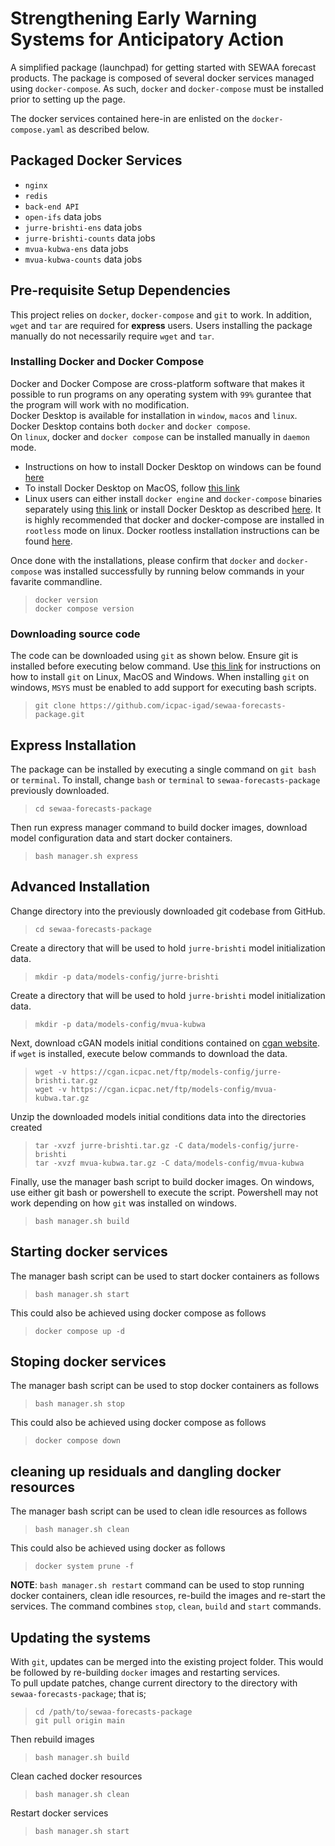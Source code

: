 # Strengthening Early Warning Systems for Anticipatory Action  

A simplified package (launchpad) for getting started with SEWAA forecast products. The package is composed of several docker services managed using `docker-compose`. As such, `docker` and `docker-compose` must be installed prior to setting up the page.  

The docker services contained here-in are enlisted on the `docker-compose.yaml` as described below.  

## Packaged Docker Services

- `nginx`  
- `redis`  
- `back-end API`  
- `open-ifs` data jobs  
- `jurre-brishti-ens` data jobs  
- `jurre-brishti-counts` data jobs  
- `mvua-kubwa-ens` data jobs  
- `mvua-kubwa-counts` data jobs  

## Pre-requisite Setup Dependencies  

This project relies on `docker`, `docker-compose` and `git` to work. In addition, `wget` and `tar` are required for **express** users. Users installing the package manually do not necessarily require `wget` and `tar`.

### Installing Docker and Docker Compose  

Docker and Docker Compose are cross-platform software that makes it possible to run programs on any operating system with `99%` gurantee that the program will work with no modification.  
Docker Desktop is available for installation in `window`, `macos` and `linux`. Docker Desktop contains both `docker` and `docker compose`.  
On `linux`, docker and `docker compose` can be installed manually in `daemon` mode.  

- Instructions on how to install Docker Desktop on windows can be found [here](https://docs.docker.com/desktop/setup/install/windows-install/)  
- To install Docker Desktop on MacOS, follow [this link](https://docs.docker.com/desktop/setup/install/mac-install/)  
- Linux users can either install `docker engine` and `docker-compose` binaries separately using [this link](https://docs.docker.com/engine/install/) or install Docker Desktop as described [here](https://docs.docker.com/desktop/setup/install/linux/). It is highly recommended that docker and docker-compose are installed in `rootless` mode on linux. Docker rootless installation instructions can be found [here](https://docs.docker.com/engine/security/rootless/).
  
Once done with the installations, please confirm that `docker` and `docker-compose` was installed successfully by running below commands in your favarite commandline.  

> `docker version`  
> `docker compose version`

### Downloading source code  

The code can be downloaded using `git` as shown below. Ensure git is installed before executing below command. Use [this link](https://git-scm.com/book/en/v2/Getting-Started-Installing-Git) for instructions on how to install `git` on Linux, MacOS and Windows. When installing `git` on windows, `MSYS` must be enabled to add support for executing bash scripts.  

> `git clone https://github.com/icpac-igad/sewaa-forecasts-package.git`  

## Express Installation  

The package can be installed by executing a single command on `git bash` or `terminal`. To install, change `bash` or `terminal` to `sewaa-forecasts-package` previously downloaded.  

> `cd sewaa-forecasts-package`  

Then run express manager command to build docker images, download model configuration data and start docker containers.

> `bash manager.sh express`  

## Advanced Installation  

 Change directory into the previously downloaded git codebase from GitHub.  
 > `cd sewaa-forecasts-package`  

 Create a directory that will be used to hold `jurre-brishti` model initialization data.  

> `mkdir -p data/models-config/jurre-brishti`  

 Create a directory that will be used to hold `jurre-brishti` model initialization data.  

> `mkdir -p data/models-config/mvua-kubwa`  

Next, download cGAN models initial conditions contained on [cgan website](https://cgan.icpac.net/ftp/models-config/). if `wget` is installed, execute below commands to download the data.  

> `wget -v https://cgan.icpac.net/ftp/models-config/jurre-brishti.tar.gz`  
> `wget -v https://cgan.icpac.net/ftp/models-config/mvua-kubwa.tar.gz`

Unzip the downloaded models initial conditions data into the directories created  

> `tar -xvzf jurre-brishti.tar.gz -C data/models-config/jurre-brishti`  
> `tar -xvzf mvua-kubwa.tar.gz -C data/models-config/mvua-kubwa`  

 Finally, use the manager bash script to build docker images. On windows, use either git bash or powershell to execute the script. Powershell may not work depending on how `git` was installed on windows.

 > `bash manager.sh build`  

## Starting docker services  

 The manager bash script can be used to start docker containers as follows  

 > `bash manager.sh start`  

 This could also be achieved using docker compose as follows  

 > `docker compose up -d`  

## Stoping docker services  

 The manager bash script can be used to stop docker containers as follows  

 > `bash manager.sh stop`  

 This could also be achieved using docker compose as follows  

 > `docker compose down`  

## cleaning up residuals and dangling docker resources  

The manager bash script can be used to clean idle resources as follows  

 > `bash manager.sh clean`  

 This could also be achieved using docker as follows  

 > `docker system prune -f`  

 **NOTE**: `bash manager.sh restart` command can be used to stop running docker containers, clean idle resources, re-build the images and re-start the services. The command combines `stop`, `clean`, `build` and `start` commands.  

## Updating the systems  

With `git`, updates can be merged into the existing project folder. This would be followed by re-building `docker` images and restarting services.  
To pull update patches, change current directory to the directory with `sewaa-forecasts-package`; that is;

> `cd /path/to/sewaa-forecasts-package`  
> `git pull origin main`  

Then rebuild images  

> `bash manager.sh build`  

Clean cached docker resources  

> `bash manager.sh clean`  

Restart docker services  

> `bash manager.sh start`  
